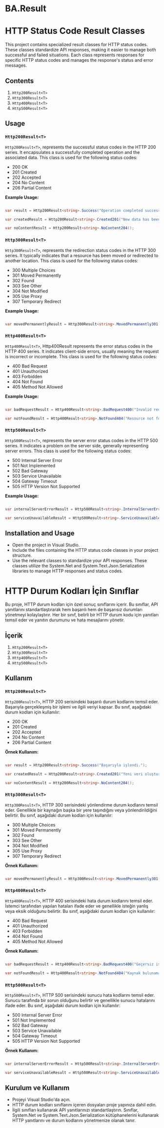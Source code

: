# BA.Result

# HTTP Status Code Result Classes

This project contains specialized result classes for HTTP status codes. These classes standardize API responses, making it easier to manage both successful and failed situations. Each class represents responses for specific HTTP status codes and manages the response's status and error messages.

## Contents

1. `Http200Result<T>`
2. `Http300Result<T>`
3. `Http400Result<T>`
4. `Http500Result<T>`

## Usage

### `Http200Result<T>`

`Http200Result<T>`, represents the successful status codes in the HTTP 200 series. It encapsulates a successfully completed operation and the associated data. This class is used for the following status codes:

- 200 OK
- 201 Created
- 202 Accepted
- 204 No Content
- 206 Partial Content

**Example Usage:**

```csharp

var result = Http200Result<string>.Success("Operation completed successfully.");

var createdResult = Http200Result<string>.Created201("New data has been created.");

var noContentResult = Http200Result<string>.NoContent204();

```

### `Http300Result<T>`

`Http300Result<T>`, represents the redirection status codes in the HTTP 300 series. It typically indicates that a resource has been moved or redirected to another location. This class is used for the following status codes:

- 300 Multiple Choices
- 301 Moved Permanently
- 302 Found
- 303 See Other
- 304 Not Modified
- 305 Use Proxy
- 307 Temporary Redirect

**Example Usage:**

```csharp

var movedPermanentlyResult = Http300Result<string>.MovedPermanently301("New address.");

```

### `Http400Result<T>`

`Http400Result<T>`, Http400Result<T> represents the error status codes in the HTTP 400 series. It indicates client-side errors, usually meaning the request is incorrect or incomplete. This class is used for the following status codes:

- 400 Bad Request
- 401 Unauthorized
- 403 Forbidden
- 404 Not Found
- 405 Method Not Allowed

**Example Usage:**

```csharp

var badRequestResult = Http400Result<string>.BadRequest400("Invalid request.");

var notFoundResult = Http400Result<string>.NotFound404("Resource not found.");

```

### `Http500Result<T>`

`Http500Result<T>`, represents the server error status codes in the HTTP 500 series. It indicates a problem on the server side, generally representing server errors. This class is used for the following status codes:

- 500 Internal Server Error
- 501 Not Implemented
- 502 Bad Gateway
- 503 Service Unavailable
- 504 Gateway Timeout
- 505 HTTP Version Not Supported

**Example Usage:**

```csharp

var internalServerErrorResult = Http500Result<string>.InternalServerError500("Server error.");

var serviceUnavailableResult = Http500Result<string>.ServiceUnavailable503("Service temporarily unavailable.");

```

## Installation and Usage

- Open the project in Visual Studio.
- Include the files containing the HTTP status code classes in your project structure.
- Use the relevant classes to standardize your API responses.
These classes utilize the System.Net and System.Text.Json.Serialization libraries to manage HTTP responses and status codes.


# HTTP Durum Kodları İçin Sınıflar

Bu proje, HTTP durum kodları için özel sonuç sınıflarını içerir. Bu sınıflar, API yanıtlarını standartlaştırarak hem başarılı hem de başarısız durumları yönetmeyi kolaylaştırır. Her bir sınıf, belirli bir HTTP durum kodu için yanıtları temsil eder ve yanıtın durumunu ve hata mesajlarını yönetir.

## İçerik

1. `Http200Result<T>`
2. `Http300Result<T>`
3. `Http400Result<T>`
4. `Http500Result<T>`

## Kullanım

### `Http200Result<T>`

`Http200Result<T>`, HTTP 200 serisindeki başarılı durum kodlarını temsil eder. Başarıyla gerçekleşmiş bir işlemi ve ilgili veriyi kapsar. Bu sınıf, aşağıdaki durum kodları için kullanılır:

- 200 OK
- 201 Created
- 202 Accepted
- 204 No Content
- 206 Partial Content

**Örnek Kullanım:**

```csharp

var result = Http200Result<string>.Success("Başarıyla işlendi.");

var createdResult = Http200Result<string>.Created201("Yeni veri oluşturuldu.");

var noContentResult = Http200Result<string>.NoContent204();

```

### `Http300Result<T>`

`Http300Result<T>`, HTTP 300 serisindeki yönlendirme durum kodlarını temsil eder. Genellikle bir kaynağın başka bir yere taşındığını veya yönlendirildiğini belirtir. Bu sınıf, aşağıdaki durum kodları için kullanılır:

- 300 Multiple Choices
- 301 Moved Permanently
- 302 Found
- 303 See Other
- 304 Not Modified
- 305 Use Proxy
- 307 Temporary Redirect

**Örnek Kullanım:**

```csharp

var movedPermanentlyResult = Http300Result<string>.MovedPermanently301("Yeni adres.");

```

### `Http400Result<T>`

`Http400Result<T>`, HTTP 400 serisindeki hata durum kodlarını temsil eder. İstemci tarafından yapılan hataları ifade eder ve genellikle isteğin yanlış veya eksik olduğunu belirtir. Bu sınıf, aşağıdaki durum kodları için kullanılır:

- 400 Bad Request
- 401 Unauthorized
- 403 Forbidden
- 404 Not Found
- 405 Method Not Allowed

**Örnek Kullanım:**

```csharp

var badRequestResult = Http400Result<string>.BadRequest400("Geçersiz istek.");

var notFoundResult = Http400Result<string>.NotFound404("Kaynak bulunamadı.");

```

### `Http500Result<T>`

`Http500Result<T>`, HTTP 500 serisindeki sunucu hata kodlarını temsil eder. Sunucu tarafında bir sorun olduğunu belirtir ve genellikle sunucu hatalarını ifade eder. Bu sınıf, aşağıdaki durum kodları için kullanılır:

- 500 Internal Server Error
- 501 Not Implemented
- 502 Bad Gateway
- 503 Service Unavailable
- 504 Gateway Timeout
- 505 HTTP Version Not Supported

**Örnek Kullanım:**

```csharp

var internalServerErrorResult = Http500Result<string>.InternalServerError500("Sunucu hatası.");

var serviceUnavailableResult = Http500Result<string>.ServiceUnavailable503("Hizmet geçici olarak kullanılamıyor.");

```

## Kurulum ve Kullanım

- Projeyi Visual Studio'da açın.
- HTTP durum kodları sınıflarını içeren dosyaları proje yapınıza dahil edin.
- İlgili sınıfları kullanarak API yanıtlarınızı standartlaştırın.
Sınıflar, System.Net ve System.Text.Json.Serialization kütüphanelerini kullanarak HTTP yanıtlarını ve durum kodlarını yönetmenize olanak tanır.